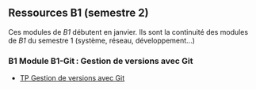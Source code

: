 ## Ressources B1 (semestre 2)

Ces modules de _B1_ débutent en janvier. Ils sont la continuité des modules de _B1_ du semestre 1 (système, réseau, développement...)

### B1 Module B1-Git : Gestion de versions avec Git

- [TP Gestion de versions avec Git](B1-Git/README.md)
